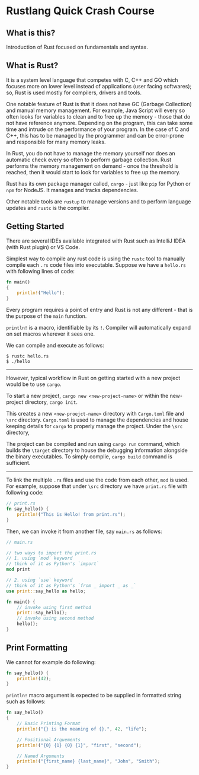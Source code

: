 # Rustlang Quick Crash Course

## What is this?

Introduction of Rust focused on fundamentals and syntax.

## What is Rust?

It is a system level language that competes with C, C++ and GO which focuses
more on lower level instead of applications (user facing softwares); so, Rust
is used mostly for compilers, drivers and tools.

One notable feature of Rust is that it does not have GC (Garbage Collection)
and manual memory management. For example, Java Script will every so often
looks for variables to clean and to free up the memory - those that do not have
reference anymore. Depending on the program, this can take some time and
intrude on the performance of your program. In the case of C and C++, this has
to be managed by the programmer and can be error-prone and responsible for many
memory leaks.

In Rust, you do not have to manage the memory yourself nor does an automatic
check every so often to perform garbage collection. Rust performs the memory
management on demand - once the threshold is reached, then it would start to
look for variables to free up the memory.

Rust has its own package manager called, `cargo` - just like `pip` for Python or
`npm` for NodeJS. It manages and tracks dependencies.

Other notable tools are `rustup` to manage versions and to perform language
updates and `rustc` is the compiler.

## Getting Started

There are several IDEs available integrated with Rust such as IntelliJ IDEA
(with Rust plugin) or VS Code.

Simplest way to compile any rust code is using the `rustc` tool to manually
compile each `.rs` code files into executable. Suppose we have a `hello.rs`
with following lines of code:

```rust
fn main()
{
    println!("Hello");
}
```

Every program requires a point of entry and Rust is not any different - that is
the purpose of the `main` function.

`println!` is a macro, identifiable by its `!`. Compiler will automatically
expand on set macros wherever it sees one.

We can compile and execute as follows:

```
$ rustc hello.rs
$ ./hello
```

---

However, typical workflow in Rust on getting started with a new project would
be to use `cargo`. 

To start a new project, `cargo new <new-project-name>` or within the new-project directory, `cargo init`.

This creates a new `<new-proejct-name>` directory with `Cargo.toml` file and
`\src` directory. `Cargo.toml` is used to manage the dependencies and house
keeping details for `cargo` to properly manage the project. Under the `\src`
directory, 

The project can be compiled and run using `cargo run` command, which builds the `\target` directory to house the debugging information alongside the binary executables. To simply complie, `cargo build` command is sufficient.

---

To link the multiple `.rs` files and use the code from each other, `mod` is used. For example, suppose that under `\src` directory we have `print.rs` file with following code:

```rust
// print.rs
fn say_hello() {
    println!("This is Hello! from print.rs");
}
```

Then, we can invoke it from another file, say `main.rs` as follows:

```rust
// main.rs

// two ways to import the print.rs
// 1. using `mod` keyword
// think of it as Python's `import`
mod print

// 2. using `use` keyword
// think of it as Python's `from _ import _ as _`
use print::say_hello as hello;

fn main() {
    // invoke using first method
    print::say_hello();
    // invoke using second method
    hello();
}
```

## Print Formatting

We cannot for example do following:

```rust
fn say_hello() {
    println!(42);
}
```

`println!` macro argument is expected to be supplied in formatted string such as follows:

```rust
fn say_hello() 
{
    // Basic Printing Format
    println!("{} is the meaning of {}.", 42, "life");

    // Positional Arguements
    println!("{0} {1} {0} {1}", "first", "second");

    // Named Arguments
    println!("{first_name} {last_name}", "John", "Smith");
}
```

